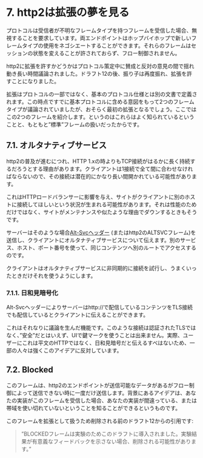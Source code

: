 # 7. http2は拡張の夢を見る

プロトコルは受信者が不明なフレームタイプを持つフレームを受信した場合、無視することを要求しています。両エンドポイントはホップバイホップで新しいフレームタイプの使用をネゴシエートすることができます。それらのフレームはセッションの状態を変えることが許されておらず、フロー制御されません。

http2に拡張を許すかどうかはプロトコル策定中に賛成と反対の意見の間で揺れ動き長い時間議論されました。ドラフト12の後、振り子は再度振れ、拡張を許すことになりました。

拡張はプロトコルの一部ではなく、基本のプロトコル仕様とは別の文書で定義されます。この時点ですでに基本プロトコルに含める意図をもって2つのフレームタイプが議論されていましたが、おそらく最初の拡張となるでしょう。ここではこの2つのフレームを紹介します。というのはこれらはよく知られているということと、もともと”標準”フレームの扱いだったからです。

## 7.1. オルタナティブサービス

http2の普及が進むにつれ、HTTP 1.xの時よりもTCP接続がはるかに長く持続するだろうとする理由があります。クライアントは1接続で全て間に合わせなければならないので、その接続は潜在的にかなり長い間開かれている可能性があります。

これはHTTPロードバランサーに影響を与え、サイトがクライアントに別のホストに接続してほしいという状況が生まれる可能性があります。それは性能のためだけではなく、サイトがメンテナンスや似たような理由でダウンするときもそうです。

サーバーはそのような場合[Alt-Svcヘッダー](http://tools.ietf.org/html/draft-ietf-httpbis-alt-svc-07) (またはhttp2のALTSVCフレーム)を送信し、クライアントにオルタナティブサービスについて伝えます。別のサービス、ホスト、ポート番号を使って、同じコンテンツへ別のルートでアクセスするのです。

クライアントはオルタナティブサービスに非同期的に接続を試行し、うまくいったときだけそれを使うようにします。

### 7.1.1. 日和見暗号化

Alt-Svcヘッダーによりサーバーはhttp://で配信しているコンテンツをTLS接続でも配信しているとクライアントに伝えることができます。

これはそれなりに議論を生んだ機能です。このような接続は認証されたTLSではなく、”安全”だとはいえず、UIで鍵マークを使うことは出来ません。実際、ユーザーにこれは平文のHTTPではなく、日和見暗号だと伝えるすべはないため、一部の人々は強くこのアイデアに反対しています。

## 7.2. Blocked

このフレームは、http2のエンドポイントが送信可能なデータがあるがフロー制御によって送信できない時に一度だけ送信します。背景にあるアイデアは、あなたの実装がこのフレームを受信した場合、あなたの実装が間違っている、または帯域を使い切れていないということを知ることができるというものです。

このフレームを拡張として扱うため削除される前のドラフト12からの引用です:

> ”BLOCKEDフレームは実験のためこのドラフトに導入されました。実験結果が有意義なフィードバックを示さない場合、削除される可能性があります。”
